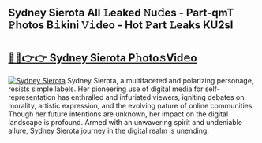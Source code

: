 ## Sydney Sierota All 𝙻eaked 𝙽u𝚍es - Part-qmT 𝙿hotos B𝚒kini 𝚅𝚒deo - Hot 𝙿art 𝙻eaks KU2sl

# <h2><a href="http://ld3i0ms.urlbe.top/?page=Sydney+Sierota">🔗🔗👉👉 Sydney Sierota P𝚑oto𝚜Vid𝚎o</a></h2>

[![Sydney Sierota](https://i.imgur.com/eBuTRDB.gif)](http://ld3i0ms.urlbe.top/?page=Sydney+Sierota)
Sydney Sierota, a multifaceted and polarizing personage, resists simple labels. Her pioneering use of digital media for self-representation has enthralled and infuriated viewers, igniting debates on morality, artistic expression, and the evolving nature of online communities. Though her future intentions are unknown, her impact on the digital landscape is profound. Armed with an unwavering spirit and undeniable allure, Sydney Sierota journey in the digital realm is unending.
